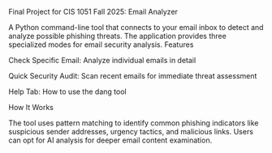 Final Project for CIS 1051 Fall 2025:
Email  Analyzer

A Python command-line tool that connects to your email inbox to detect and analyze possible phishing threats. The application provides three specialized modes for email security analysis.
Features

  Check Specific Email: Analyze individual emails in detail

  Quick Security Audit: Scan recent emails for immediate threat assessment

  Help Tab: How to use the dang tool

How It Works

The tool uses  pattern matching to identify common phishing indicators like suspicious sender addresses, urgency tactics, and malicious links. Users can opt for AI analysis for deeper email content examination.
